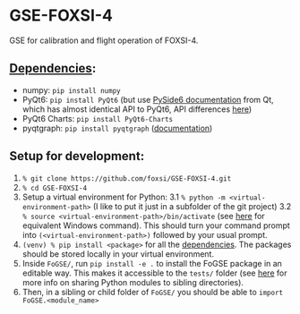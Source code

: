 # GSE-FOXSI-4
GSE for calibration and flight operation of FOXSI-4.

## [Dependencies](#dependencies):
- numpy: `pip install numpy`
- PyQt6: `pip install PyQt6` (but use [PySide6 documentation](https://doc.qt.io/qtforpython/quickstart.html) from Qt, which has almost identical API to PyQt6, API differences [here](https://www.pythonguis.com/faq/pyqt6-vs-pyside6/#:~:text=PySide6%20provides%20this%20interface%20under,defining%20and%20slots%20and%20signals))
- PyQt6 Charts: `pip install PyQt6-Charts`
- pyqtgraph: `pip install pyqtgraph` ([documentation](https://www.pyqtgraph.org/))

## Setup for development:
1. `% git clone https://github.com/foxsi/GSE-FOXSI-4.git`
2. `% cd GSE-FOXSI-4`
3. Setup a virtual environment for Python:
    3.1 `% python -m <virtual-environment-path>` (I like to put it just in a subfolder of the git project)
    3.2 `% source <virtual-environment-path>/bin/activate` (see [here](https://docs.python.org/3/library/venv.html) for equivalent Windows command). This should turn your command prompt into `(<virtual-environment-path>)` followed by your usual prompt.
4. `(venv) % pip install <package>` for all the [dependencies](#dependencies). The packages should be stored locally in your virtual environment.
5. Inside `FoGSE/`, run `pip install -e .` to install the FoGSE package in an editable way. This makes it accessible to the `tests/` folder (see [here](https://stackoverflow.com/questions/6323860/sibling-package-imports/50193944#50193944) for more info on sharing Python modules to sibling directories).
6. Then, in a sibling or child folder of `FoGSE/` you should be able to `import FoGSE.<module_name>`